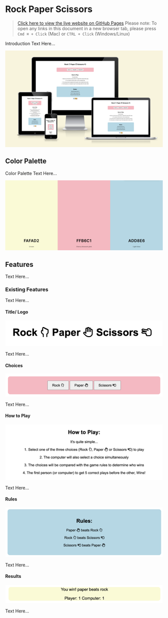 # Rock Paper Scissors
> [Click here to view the live website on GitHub Pages](https://matthewbrownlow.github.io/rock-paper-scissors/) Please note: To open any links in this document in a new browser tab, please press `Cmd ⌘ + Click` (Mac) or `CTRL + Click` (Windows/Linux)

Introduction Text Here...

![screenshot of am i responsive website displaying the rock paper scissors home page on four different devices](assets/images/readme.md/am-i-responsive-displays.png)

## **Color Palette**

Color Palette Text Here...

![screenshot of the color palette used](assets/images/readme.md/color-palette.png)

## **Features**

Text Here...

### **Existing Features**

Text Here...

#### Title/ Logo

![TextHere](assets/images/readme.md/rps-heading-logo-title.png)

Text Here...

#### Choices

![TextHere](assets/images/readme.md/choices-section.png)

Text Here...

#### How to Play

![TextHere](assets/images/readme.md/how-to-play-section.png)

Text Here...

#### Rules

![TextHere](assets/images/readme.md/rules-section.png)

Text Here...

#### Results

![TextHere](assets/images/readme.md/result-sections.png)

Text Here...